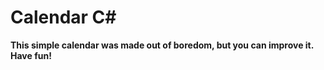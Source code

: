 # Сalendar С#

**This simple calendar was made out of boredom, but you can improve it. 
Have fun!**
